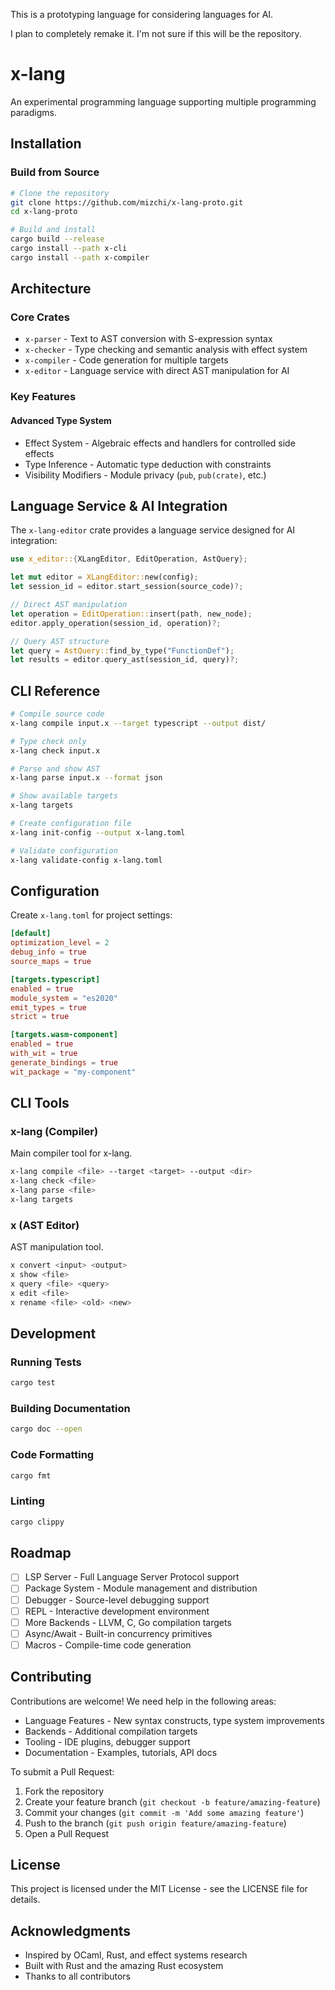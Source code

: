 This is a prototyping language for considering languages for AI.

I plan to completely remake it. I'm not sure if this will be the repository.

# x-lang

An experimental programming language supporting multiple programming paradigms.

## Installation

### Build from Source

```bash
# Clone the repository
git clone https://github.com/mizchi/x-lang-proto.git
cd x-lang-proto

# Build and install
cargo build --release
cargo install --path x-cli
cargo install --path x-compiler
```

## Architecture

### Core Crates

- `x-parser` - Text to AST conversion with S-expression syntax
- `x-checker` - Type checking and semantic analysis with effect system
- `x-compiler` - Code generation for multiple targets
- `x-editor` - Language service with direct AST manipulation for AI

### Key Features

#### Advanced Type System

- Effect System - Algebraic effects and handlers for controlled side effects
- Type Inference - Automatic type deduction with constraints
- Visibility Modifiers - Module privacy (`pub`, `pub(crate)`, etc.)

## Language Service & AI Integration

The `x-lang-editor` crate provides a language service designed for AI integration:

```rust
use x_editor::{XLangEditor, EditOperation, AstQuery};

let mut editor = XLangEditor::new(config);
let session_id = editor.start_session(source_code)?;

// Direct AST manipulation
let operation = EditOperation::insert(path, new_node);
editor.apply_operation(session_id, operation)?;

// Query AST structure
let query = AstQuery::find_by_type("FunctionDef");
let results = editor.query_ast(session_id, query)?;
```

## CLI Reference

```bash
# Compile source code
x-lang compile input.x --target typescript --output dist/

# Type check only
x-lang check input.x

# Parse and show AST
x-lang parse input.x --format json

# Show available targets
x-lang targets

# Create configuration file
x-lang init-config --output x-lang.toml

# Validate configuration
x-lang validate-config x-lang.toml
```

## Configuration

Create `x-lang.toml` for project settings:

```toml
[default]
optimization_level = 2
debug_info = true
source_maps = true

[targets.typescript]
enabled = true
module_system = "es2020"
emit_types = true
strict = true

[targets.wasm-component]
enabled = true
with_wit = true
generate_bindings = true
wit_package = "my-component"
```

## CLI Tools

### x-lang (Compiler)

Main compiler tool for x-lang.

```bash
x-lang compile <file> --target <target> --output <dir>
x-lang check <file>
x-lang parse <file>
x-lang targets
```

### x (AST Editor)

AST manipulation tool.

```bash
x convert <input> <output>
x show <file>
x query <file> <query>
x edit <file>
x rename <file> <old> <new>
```

## Development

### Running Tests

```bash
cargo test
```

### Building Documentation

```bash
cargo doc --open
```

### Code Formatting

```bash
cargo fmt
```

### Linting

```bash
cargo clippy
```

## Roadmap

- [ ] LSP Server - Full Language Server Protocol support
- [ ] Package System - Module management and distribution
- [ ] Debugger - Source-level debugging support
- [ ] REPL - Interactive development environment
- [ ] More Backends - LLVM, C, Go compilation targets
- [ ] Async/Await - Built-in concurrency primitives
- [ ] Macros - Compile-time code generation

## Contributing

Contributions are welcome! We need help in the following areas:

- Language Features - New syntax constructs, type system improvements
- Backends - Additional compilation targets
- Tooling - IDE plugins, debugger support
- Documentation - Examples, tutorials, API docs

To submit a Pull Request:

1. Fork the repository
2. Create your feature branch (`git checkout -b feature/amazing-feature`)
3. Commit your changes (`git commit -m 'Add some amazing feature'`)
4. Push to the branch (`git push origin feature/amazing-feature`)
5. Open a Pull Request

## License

This project is licensed under the MIT License - see the LICENSE file for details.

## Acknowledgments

- Inspired by OCaml, Rust, and effect systems research
- Built with Rust and the amazing Rust ecosystem
- Thanks to all contributors
